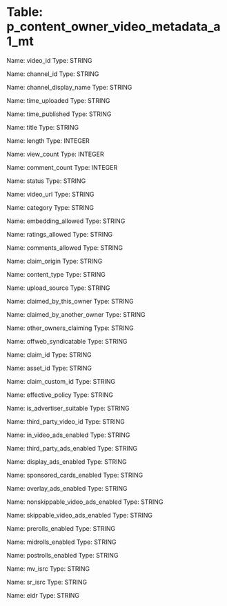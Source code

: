 Table: p_content_owner_video_metadata_a1_mt
===========================================

Name: video_id
Type: STRING

Name: channel_id
Type: STRING

Name: channel_display_name
Type: STRING

Name: time_uploaded
Type: STRING

Name: time_published
Type: STRING

Name: title
Type: STRING

Name: length
Type: INTEGER

Name: view_count
Type: INTEGER

Name: comment_count
Type: INTEGER

Name: status
Type: STRING

Name: video_url
Type: STRING

Name: category
Type: STRING

Name: embedding_allowed
Type: STRING

Name: ratings_allowed
Type: STRING

Name: comments_allowed
Type: STRING

Name: claim_origin
Type: STRING

Name: content_type
Type: STRING

Name: upload_source
Type: STRING

Name: claimed_by_this_owner
Type: STRING

Name: claimed_by_another_owner
Type: STRING

Name: other_owners_claiming
Type: STRING

Name: offweb_syndicatable
Type: STRING

Name: claim_id
Type: STRING

Name: asset_id
Type: STRING

Name: claim_custom_id
Type: STRING

Name: effective_policy
Type: STRING

Name: is_advertiser_suitable
Type: STRING

Name: third_party_video_id
Type: STRING

Name: in_video_ads_enabled
Type: STRING

Name: third_party_ads_enabled
Type: STRING

Name: display_ads_enabled
Type: STRING

Name: sponsored_cards_enabled
Type: STRING

Name: overlay_ads_enabled
Type: STRING

Name: nonskippable_video_ads_enabled
Type: STRING

Name: skippable_video_ads_enabled
Type: STRING

Name: prerolls_enabled
Type: STRING

Name: midrolls_enabled
Type: STRING

Name: postrolls_enabled
Type: STRING

Name: mv_isrc
Type: STRING

Name: sr_isrc
Type: STRING

Name: eidr
Type: STRING

